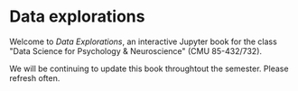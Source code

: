 Data explorations
============================

Welcome to *Data Explorations*, an interactive Jupyter book for the class "Data Science for Psychology \& Neuroscience" (CMU 85-432/732). 

We will be continuing to update this book throughtout the semester. Please refresh often.